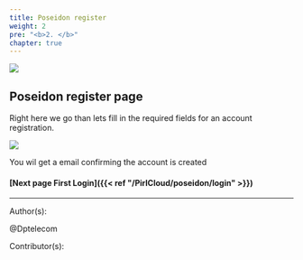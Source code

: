 ```yaml
---
title: Poseidon register
weight: 2
pre: "<b>2. </b>"
chapter: true
---
```

![](/images_headers/Poseidon.png)


## Poseidon register page


Right here we go than lets fill in the required fields  for an account registration.


![](/PirlCloud/images/registration.jpg)

You wil get a email confirming the account is created



#### [Next page First Login]({{< ref "/PirlCloud/poseidon/login" >}})


---
Author(s):


@Dptelecom


Contributor(s):

